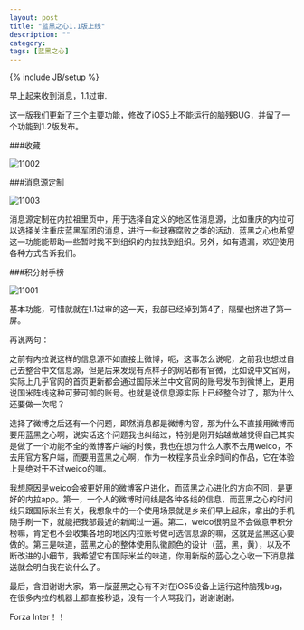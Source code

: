 ```yaml
---
layout: post
title: "蓝黑之心1.1版上线"
description: ""
category: 
tags: [蓝黑之心]
---
```

{% include JB/setup %}

早上起来收到消息，1.1过审.

这一版我们更新了三个主要功能，修改了iOS5上不能运行的脑残BUG，并留了一个功能到1.2版发布。

###收藏

![11002](http://interbbs.b0.upaiyun.com/nera/11002.png)

###消息源定制

![11003](http://interbbs.b0.upaiyun.com/nera/11003.png)

消息源定制在内拉祖里页中，用于选择自定义的地区性消息源，比如重庆的内拉可以选择关注重庆蓝黑军团的消息，进行一些球赛腐败之类的活动，蓝黑之心也希望这一功能能帮助一些暂时找不到组织的内拉找到组织。另外，如有遗漏，欢迎使用各种方式告诉我们。

###积分射手榜

![11001](http://interbbs.b0.upaiyun.com/nera/11001.png)

基本功能，可惜就就在1.1过审的这一天，我部已经掉到第4了，隔壁也挤进了第一屏。

再说两句：

之前有内拉说这样的信息源不如直接上微博，呃，这事怎么说呢，之前我也想过自己去整合中文信息源，但是后来发现有点样子的网站都有官微，比如说中文官网，实际上几乎官网的首页更新都会通过国际米兰中文官网的账号发布到微博上，更用说国米阵线这种可萝可御的账号。也就是说信息源实际上已经整合过了，那为什么还要做一次呢？

选择了微博之后还有一个问题，即然消息都是微博内容，那为什么不直接用微博而要用蓝黑之心啊，说实话这个问题我也纠结过，特别是刚开始越做越觉得自己其实是做了一个功能不全的微博客户端的时候，我也在想为什么人家不去用weico，不去用官方客户端，而要用蓝黑之心啊，作为一枚程序员业余时间的作品，它在体验上是绝对干不过weico的嘛。

我想原因是weico会被更好用的微博客户进化，而蓝黑之心进化的方向不同，是更好的内拉app。第一，一个人的微博时间线是各种各线的信息，而蓝黑之心的时间线只跟国际米兰有关，我想象中的一个使用场景就是乡亲们早上起床，拿出的手机随手刷一下，就能把我部最近的新闻过一遍。第二，weico很明显不会做意甲积分榜嘛，肯定也不会收集各地的地区内拉账号做可选信息源的嘛，这就是蓝黑这心要做的。第三是味道，蓝黑之心的整体使用队徽颜色的设计（蓝，黑，黄），以及不断改进的小细节，我希望它有国际米兰的味道，你用新版的蓝心之心收一下消息推送就会明白我在说什么了。

最后，含泪谢谢大家，第一版蓝黑之心有不对在iOS5设备上运行这种脑残bug，在很多内拉的机器上都直接秒退，没有一个人骂我们，谢谢谢谢。

Forza Inter！！